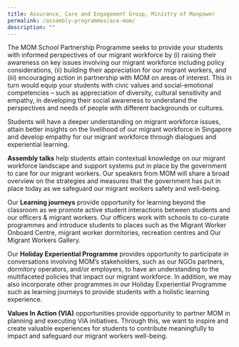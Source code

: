 ```yaml
---
title: Assurance, Care and Engagement Group, Ministry of Manpower
permalink: /assembly-programmes/ace-mom/
description: ""
---
```

The MOM School Partnership Programme seeks to provide your students with informed perspectives of our migrant workforce by (i) raising their awareness on key issues involving our migrant workforce including policy considerations, (ii) building their appreciation for our migrant workers, and (iii) encouraging action in partnership with MOM on areas of interest. This in turn would equip your students with civic values and social-emotional competencies – such as appreciation of diversity, cultural sensitivity and empathy, in developing their social awareness to understand the perspectives and needs of people with different backgrounds or cultures.

Students will have a deeper understanding on migrant workforce issues, attain better insights on the livelihood of our migrant workforce in Singapore and develop empathy for our migrant workforce through dialogues and experiential learning.

**Assembly talks** help students attain contextual knowledge on our migrant workforce landscape and support systems put in place by the government to care for our migrant workers. Our speakers from MOM will share a broad overview on the strategies and measures that the government has put in place today as we safeguard our migrant workers safety and well-being.   

Our **Learning journeys** provide opportunity for learning beyond the classroom as we promote active student interactions between students and our officers & migrant workers. Our officers work with schools to co-curate programmes and introduce students to places such as the Migrant Worker Onboard Centre, migrant worker dormitories, recreation centres and Our Migrant Workers Gallery.

Our **Holiday Experiential Programme** provides opportunity to participate in conversations involving MOM’s stakeholders, such as our NGOs partners, dormitory operators, and/or employers, to have an understanding to the multifaceted policies that impact our migrant workforce. In addition, we may also incorporate other programmes in our Holiday Experiential Programme such as learning journeys to provide students with a holistic learning experience.

**Values In Action (VIA)** opportunities provide opportunity to partner MOM in planning and executing VIA initiatives. Through this, we want to inspire and create valuable experiences for students to contribute meaningfully to impact and safeguard our migrant workers well-being.
